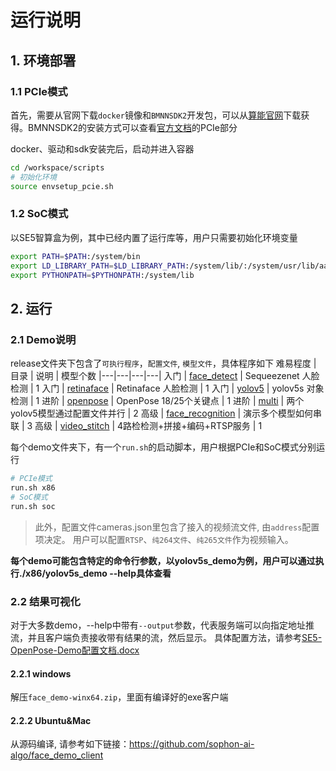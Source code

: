# 运行说明
## 1. 环境部署

### 1.1 PCIe模式
首先，需要从官网下载`docker`镜像和`BMNNSDK2`开发包，可以从[算能官网](https://sophgo-doc.gitbook.io/bmnnsdk2-bm1684/bmnnsdk2/get)下载获得。BMNNSDK2的安装方式可以查看[官方文档](https://sophgo-doc.gitbook.io/bmnnsdk2-bm1684/bmnnsdk2/setup/on-linux)的PCIe部分

docker、驱动和sdk安装完后，启动并进入容器
```bash
cd /workspace/scripts
# 初始化环境
source envsetup_pcie.sh
```

### 1.2 SoC模式
以SE5智算盒为例，其中已经内置了运行库等，用户只需要初始化环境变量
```bash
export PATH=$PATH:/system/bin
export LD_LIBRARY_PATH=$LD_LIBRARY_PATH:/system/lib/:/system/usr/lib/aarch64-linux-gnu
export PYTHONPATH=$PYTHONPATH:/system/lib
```

## 2. 运行

### 2.1 Demo说明
release文件夹下包含了`可执行程序`，`配置文件`, `模型文件`，具体程序如下
难易程度 | 目录 | 说明 | 模型个数
|---|---|---|---|
入门 | [face_detect](https://github.com/sophon-ai-algo/examples/tree/main/inference/examples/face_detect) | Sequeezenet 人脸检测  | 1
入门 | [retinaface](https://github.com/sophon-ai-algo/examples/tree/main/inference/examples/retinaface) | Retinaface 人脸检测 | 1
入门 | [yolov5](https://github.com/sophon-ai-algo/examples/tree/main/inference/examples/yolov5) | yolov5s 对象检测 | 1
进阶 | [openpose](https://github.com/sophon-ai-algo/examples/tree/main/inference/examples/openpose) | OpenPose 18/25个关键点 | 1
进阶 | [multi](https://github.com/sophon-ai-algo/examples/tree/main/inference/examples/multi)  | 两个yolov5模型通过配置文件并行 | 2
高级 | [face_recognition](https://github.com/sophon-ai-algo/examples/tree/main/inference/examples/face_recognition) | 演示多个模型如何串联 | 3
高级 | [video_stitch](./examples/video_stitch) | 4路检检测+拼接+编码+RTSP服务 | 1

每个demo文件夹下，有一个`run.sh`的启动脚本，用户根据PCIe和SoC模式分别运行
```bash
# PCIe模式
run.sh x86
# SoC模式
run.sh soc
```
> 此外，配置文件cameras.json里包含了接入的视频流文件, 由`address`配置项决定。
> 用户可以配置`RTSP`、`纯264文件`、`纯265文件`作为视频输入。


**每个demo可能包含特定的命令行参数，以yolov5s_demo为例，用户可以通过执行./x86/yolov5s_demo --help具体查看**


### 2.2 结果可视化
对于大多数demo，--help中带有`--output`参数，代表服务端可以向指定地址推流，并且客户端负责接收带有结果的流，然后显示。
具体配置方法，请参考[SE5-OpenPose-Demo配置文档.docx](https://github.com/sophon-ai-algo/examples/blob/main/inference/SE5-OpenPose-Demo-Config.docx)  

#### 2.2.1 windows
解压`face_demo-winx64.zip`，里面有编译好的exe客户端

#### 2.2.2 Ubuntu&Mac
从源码编译, 请参考如下链接：https://github.com/sophon-ai-algo/face_demo_client
